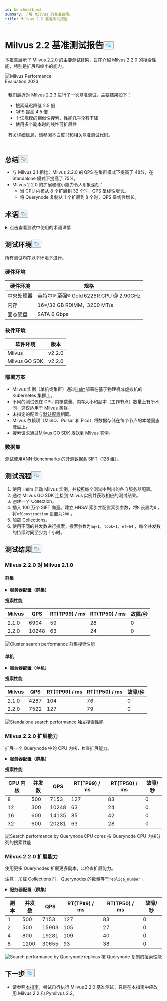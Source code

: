 ```yaml
---
id: benchmark.md
summary: 了解 Milvus 的基准结果。
title: Milvus 2.2 基准测试报告
---
```

<h1 id="Milvus-22-Benchmark-Test-Report" class="common-anchor-header">Milvus 2.2 基准测试报告<button data-href="#Milvus-22-Benchmark-Test-Report" class="anchor-icon" translate="no">
      <svg translate="no"
        aria-hidden="true"
        focusable="false"
        height="20"
        version="1.1"
        viewBox="0 0 16 16"
        width="16"
      >
        <path
          fill="#0092E4"
          fill-rule="evenodd"
          d="M4 9h1v1H4c-1.5 0-3-1.69-3-3.5S2.55 3 4 3h4c1.45 0 3 1.69 3 3.5 0 1.41-.91 2.72-2 3.25V8.59c.58-.45 1-1.27 1-2.09C10 5.22 8.98 4 8 4H4c-.98 0-2 1.22-2 2.5S3 9 4 9zm9-3h-1v1h1c1 0 2 1.22 2 2.5S13.98 12 13 12H9c-.98 0-2-1.22-2-2.5 0-.83.42-1.64 1-2.09V6.25c-1.09.53-2 1.84-2 3.25C6 11.31 7.55 13 9 13h4c1.45 0 3-1.69 3-3.5S14.5 6 13 6z"
        ></path>
      </svg>
    </button></h1><p>本报告展示了 Milvus 2.2.0 的主要测试结果，旨在介绍 Milvus 2.2.0 的搜索性能，特别是扩展和缩小的能力。</p>
<div class="alert note">
  <div style="display: flex;">
      <div style="flex:0.3;">
        <img translate="no" src="https://zilliz.com/images/whitepaper/performance.png" alt="Milvus Performance Evaluation 2023" />
      </div>
  </div>
  <div style="flex:1;padding: 10px;">
    <p>我们最近对 Milvus 2.2.3 进行了一次基准测试，主要结果如下：</p>
    <ul>
      <li>搜索延迟降低 2.5 倍</li>
      <li>QPS 提高 4.5 倍</li>
      <li>十亿规模的相似性搜索，性能几乎没有下降</li>
      <li>使用多个副本时的线性可扩展性</li>
    </ul>
    <p>有关详细信息，请参阅<a href="https://zilliz.com/resources/whitepaper/milvus-performance-benchmark">本白皮书</a>和<a href="https://github.com/zilliztech/VectorDBBench">相关基准测试代码</a>。 </p>
  </div>
</div>
<h2 id="Summary" class="common-anchor-header">总结<button data-href="#Summary" class="anchor-icon" translate="no">
      <svg translate="no"
        aria-hidden="true"
        focusable="false"
        height="20"
        version="1.1"
        viewBox="0 0 16 16"
        width="16"
      >
        <path
          fill="#0092E4"
          fill-rule="evenodd"
          d="M4 9h1v1H4c-1.5 0-3-1.69-3-3.5S2.55 3 4 3h4c1.45 0 3 1.69 3 3.5 0 1.41-.91 2.72-2 3.25V8.59c.58-.45 1-1.27 1-2.09C10 5.22 8.98 4 8 4H4c-.98 0-2 1.22-2 2.5S3 9 4 9zm9-3h-1v1h1c1 0 2 1.22 2 2.5S13.98 12 13 12H9c-.98 0-2-1.22-2-2.5 0-.83.42-1.64 1-2.09V6.25c-1.09.53-2 1.84-2 3.25C6 11.31 7.55 13 9 13h4c1.45 0 3-1.69 3-3.5S14.5 6 13 6z"
        ></path>
      </svg>
    </button></h2><ul>
<li>与 Milvus 2.1 相比，Milvus 2.2.0 的 QPS 在集群模式下提高了 48%，在 Standalone 模式下提高了 75%。</li>
<li>Milvus 2.2.0 的扩展和缩小能力令人印象深刻：<ul>
<li>当 CPU 内核从 8 个扩展到 32 个时，QPS 呈线性增长。</li>
<li>将 Querynode 复制从 1 个扩展到 8 个时，QPS 呈线性增长。</li>
</ul></li>
</ul>
<h2 id="Terminology" class="common-anchor-header">术语<button data-href="#Terminology" class="anchor-icon" translate="no">
      <svg translate="no"
        aria-hidden="true"
        focusable="false"
        height="20"
        version="1.1"
        viewBox="0 0 16 16"
        width="16"
      >
        <path
          fill="#0092E4"
          fill-rule="evenodd"
          d="M4 9h1v1H4c-1.5 0-3-1.69-3-3.5S2.55 3 4 3h4c1.45 0 3 1.69 3 3.5 0 1.41-.91 2.72-2 3.25V8.59c.58-.45 1-1.27 1-2.09C10 5.22 8.98 4 8 4H4c-.98 0-2 1.22-2 2.5S3 9 4 9zm9-3h-1v1h1c1 0 2 1.22 2 2.5S13.98 12 13 12H9c-.98 0-2-1.22-2-2.5 0-.83.42-1.64 1-2.09V6.25c-1.09.53-2 1.84-2 3.25C6 11.31 7.55 13 9 13h4c1.45 0 3-1.69 3-3.5S14.5 6 13 6z"
        ></path>
      </svg>
    </button></h2><p><details>
<summary>点击查看测试中使用的术语详情</summary>
<table class="terminology">
<thead>
<tr>
<th>术语</th>
<th>说明</th>
</tr>
</thead>
<tbody>
<tr>
<td>nq</td>
<td>一次搜索请求中要搜索的向量数量</td>
</tr>
<tr>
<td>topk</td>
<td>搜索请求中每个向量（以 nq 为单位）的最近向量数</td>
</tr>
<tr>
<td>ef</td>
<td><a href="https://milvus.io/docs/v2.2.x/index.md">HNSW 索引</a>特有的搜索参数</td>
</tr>
<tr>
<td>RT</td>
<td>从发送请求到接收响应的响应时间</td>
</tr>
<tr>
<td>QPS</td>
<td>每秒成功处理的搜索请求数</td>
</tr>
</tbody>
</table>
</details></p>
<h2 id="Test-environment" class="common-anchor-header">测试环境<button data-href="#Test-environment" class="anchor-icon" translate="no">
      <svg translate="no"
        aria-hidden="true"
        focusable="false"
        height="20"
        version="1.1"
        viewBox="0 0 16 16"
        width="16"
      >
        <path
          fill="#0092E4"
          fill-rule="evenodd"
          d="M4 9h1v1H4c-1.5 0-3-1.69-3-3.5S2.55 3 4 3h4c1.45 0 3 1.69 3 3.5 0 1.41-.91 2.72-2 3.25V8.59c.58-.45 1-1.27 1-2.09C10 5.22 8.98 4 8 4H4c-.98 0-2 1.22-2 2.5S3 9 4 9zm9-3h-1v1h1c1 0 2 1.22 2 2.5S13.98 12 13 12H9c-.98 0-2-1.22-2-2.5 0-.83.42-1.64 1-2.09V6.25c-1.09.53-2 1.84-2 3.25C6 11.31 7.55 13 9 13h4c1.45 0 3-1.69 3-3.5S14.5 6 13 6z"
        ></path>
      </svg>
    </button></h2><p>所有测试均在以下环境下进行。</p>
<h3 id="Hardware-environment" class="common-anchor-header">硬件环境</h3><table>
<thead>
<tr><th>硬件环境</th><th>规格</th></tr>
</thead>
<tbody>
<tr><td>中央处理器</td><td>英特尔® 至强® Gold 6226R CPU @ 2.90GHz</td></tr>
<tr><td>内存</td><td>16*/32 GB RDIMM，3200 MT/s</td></tr>
<tr><td>固态硬盘</td><td>SATA 6 Gbps</td></tr>
</tbody>
</table>
<h3 id="Software-environment" class="common-anchor-header">软件环境</h3><table>
<thead>
<tr><th>软件环境</th><th>版本</th></tr>
</thead>
<tbody>
<tr><td>Milvus</td><td>v2.2.0</td></tr>
<tr><td>Milvus GO SDK</td><td>v2.2.0</td></tr>
</tbody>
</table>
<h3 id="Deployment-scheme" class="common-anchor-header">部署方案</h3><ul>
<li>Milvus 实例（单机或集群）通过<a href="https://milvus.io/docs/install_standalone-helm.md">Helm</a>部署在基于物理机或虚拟机的 Kubernetes 集群上。</li>
<li>不同的测试仅在 CPU 内核数量、内存大小和副本（工作节点）数量上有所不同，这仅适用于 Milvus 集群。</li>
<li>未指定的配置与<a href="https://github.com/milvus-io/milvus-helm/blob/master/charts/milvus/values.yaml">默认配置</a>相同。</li>
<li>Milvus 依赖项（MinIO、Pulsar 和 Etcd）将数据存储在每个节点的本地固态硬盘上。</li>
<li>搜索请求通过<a href="https://github.com/milvus-io/milvus-sdk-go/tree/master/tests">Milvus GO SDK</a> 发送到 Milvus 实例。</li>
</ul>
<h3 id="Data-sets" class="common-anchor-header">数据集</h3><p>测试使用<a href="https://github.com/erikbern/ann-benchmarks/#data-sets">ANN-Benchmarks</a> 的开源数据集 SIFT（128 维）。</p>
<h2 id="Test-pipeline" class="common-anchor-header">测试流程<button data-href="#Test-pipeline" class="anchor-icon" translate="no">
      <svg translate="no"
        aria-hidden="true"
        focusable="false"
        height="20"
        version="1.1"
        viewBox="0 0 16 16"
        width="16"
      >
        <path
          fill="#0092E4"
          fill-rule="evenodd"
          d="M4 9h1v1H4c-1.5 0-3-1.69-3-3.5S2.55 3 4 3h4c1.45 0 3 1.69 3 3.5 0 1.41-.91 2.72-2 3.25V8.59c.58-.45 1-1.27 1-2.09C10 5.22 8.98 4 8 4H4c-.98 0-2 1.22-2 2.5S3 9 4 9zm9-3h-1v1h1c1 0 2 1.22 2 2.5S13.98 12 13 12H9c-.98 0-2-1.22-2-2.5 0-.83.42-1.64 1-2.09V6.25c-1.09.53-2 1.84-2 3.25C6 11.31 7.55 13 9 13h4c1.45 0 3-1.69 3-3.5S14.5 6 13 6z"
        ></path>
      </svg>
    </button></h2><ol>
<li>使用 Helm 启动 Milvus 实例，并按照每个测试中列出的各自服务器配置。</li>
<li>通过 Milvus GO SDK 连接到 Milvus 实例并获取相应的测试结果。</li>
<li>创建一个 Collection。</li>
<li>插入 100 万个 SIFT 向量。建立 HNSW 索引并配置索引参数，将<code translate="no">M</code> 设置为<code translate="no">8</code> ，将<code translate="no">efConstruction</code> 设置为<code translate="no">200</code> 。</li>
<li>加载 Collections。</li>
<li>使用不同的并发数进行搜索，搜索参数为<code translate="no">nq=1, topk=1, ef=64</code> ，每个并发数的持续时间至少为 1 小时。</li>
</ol>
<h2 id="Test-results" class="common-anchor-header">测试结果<button data-href="#Test-results" class="anchor-icon" translate="no">
      <svg translate="no"
        aria-hidden="true"
        focusable="false"
        height="20"
        version="1.1"
        viewBox="0 0 16 16"
        width="16"
      >
        <path
          fill="#0092E4"
          fill-rule="evenodd"
          d="M4 9h1v1H4c-1.5 0-3-1.69-3-3.5S2.55 3 4 3h4c1.45 0 3 1.69 3 3.5 0 1.41-.91 2.72-2 3.25V8.59c.58-.45 1-1.27 1-2.09C10 5.22 8.98 4 8 4H4c-.98 0-2 1.22-2 2.5S3 9 4 9zm9-3h-1v1h1c1 0 2 1.22 2 2.5S13.98 12 13 12H9c-.98 0-2-1.22-2-2.5 0-.83.42-1.64 1-2.09V6.25c-1.09.53-2 1.84-2 3.25C6 11.31 7.55 13 9 13h4c1.45 0 3-1.69 3-3.5S14.5 6 13 6z"
        ></path>
      </svg>
    </button></h2><h3 id="Milvus-220-vs-Milvus-210" class="common-anchor-header">Milvus 2.2.0 对 Milvus 2.1.0</h3><h4 id="Cluster" class="common-anchor-header">群集</h4><p><details>
<summary><b>服务器配置（群集）</b></summary><code translate="no">yaml queryNode: replicas: 1 resources: limits: cpu: &quot;12.0&quot; memory: 8Gi requests: cpu: &quot;12.0&quot; memory: 8Gi</code></details></p>
<p><strong>搜索性能</strong></p>
<table>
<thead>
<tr><th>Milvus</th><th>QPS</th><th>RT(TP99) / ms</th><th>RT(TP50) / ms</th><th>故障/秒</th></tr>
</thead>
<tbody>
<tr><td>2.1.0</td><td>6904</td><td>59</td><td>28</td><td>0</td></tr>
<tr><td>2.2.0</td><td>10248</td><td>63</td><td>24</td><td>0</td></tr>
</tbody>
</table>
<p>
  
   <span class="img-wrapper"> <img translate="no" src="/docs/v2.6.x/assets/cluster_search_performance_210_vs_220.png" alt="Cluster search performance" class="doc-image" id="cluster-search-performance" />
   </span> <span class="img-wrapper"> <span>群集搜索性能</span> </span></p>
<h4 id="Standalone" class="common-anchor-header">单机</h4><p><details>
<summary><b>服务器配置（单机）</b></summary><code translate="no">yaml standalone: replicas: 1 resources: limits: cpu: &quot;12.0&quot; memory: 16Gi requests: cpu: &quot;12.0&quot; memory: 16Gi</code></details></p>
<p><strong>搜索性能</strong></p>
<table>
<thead>
<tr><th>Milvus</th><th>QPS</th><th>RT(TP99) / ms</th><th>RT(TP50) / ms</th><th>故障/秒</th></tr>
</thead>
<tbody>
<tr><td>2.1.0</td><td>4287</td><td>104</td><td>76</td><td>0</td></tr>
<tr><td>2.2.0</td><td>7522</td><td>127</td><td>79</td><td>0</td></tr>
</tbody>
</table>
<p>
  
   <span class="img-wrapper"> <img translate="no" src="/docs/v2.6.x/assets/standalone_search_performance_210_vs_220.png" alt="Standalone search performance" class="doc-image" id="standalone-search-performance" />
   </span> <span class="img-wrapper"> <span>独立搜索性能</span> </span></p>
<h3 id="Milvus-220-Scale-up" class="common-anchor-header">Milvus 2.2.0 扩展能力</h3><p>扩展一个 Querynode 中的 CPU 内核，检查扩展能力。</p>
<p><details>
<summary><b>服务器配置（群集）</b></summary><code translate="no">yaml queryNode: replicas: 1 resources: limits: cpu: &quot;8.0&quot; /&quot;12.0&quot; /&quot;16.0&quot; /&quot;32.0&quot; memory: 8Gi requests: cpu: &quot;8.0&quot; /&quot;12.0&quot; /&quot;16.0&quot; /&quot;32.0&quot; memory: 8Gi</code></details></p>
<p><strong>搜索性能</strong></p>
<table>
<thead>
<tr><th>CPU 内核</th><th>并发数</th><th>QPS</th><th>RT(TP99) / ms</th><th>RT(TP50) / ms</th><th>故障/秒</th></tr>
</thead>
<tbody>
<tr><td>8</td><td>500</td><td>7153</td><td>127</td><td>83</td><td>0</td></tr>
<tr><td>12</td><td>300</td><td>10248</td><td>63</td><td>24</td><td>0</td></tr>
<tr><td>16</td><td>600</td><td>14135</td><td>85</td><td>42</td><td>0</td></tr>
<tr><td>32</td><td>600</td><td>20281</td><td>63</td><td>28</td><td>0</td></tr>
</tbody>
</table>
<p>
  
   <span class="img-wrapper"> <img translate="no" src="/docs/v2.6.x/assets/search_performance_by_querynode_cpu_cores.png" alt="Search performance by Querynode CPU cores" class="doc-image" id="search-performance-by-querynode-cpu-cores" />
   </span> <span class="img-wrapper"> <span>按 Querynode CPU 内核分列的搜索性能</span> </span></p>
<h3 id="Milvus-220-Scale-out" class="common-anchor-header">Milvus 2.2.0 扩展能力</h3><p>使用更多 Querynodes 扩展更多副本，以检查扩展能力。</p>
<div class="alert note">
<p>注意：加载 Collections 时，Querynodes 的数量等于<code translate="no">replica_number</code> 。</p>
</div>
<p><details>
<summary><b>服务器配置（群集）</b></summary><code translate="no">yaml queryNode: replicas: 1 / 2 / 4 / 8 resources: limits: cpu: &quot;8.0&quot; memory: 8Gi requests: cpu: &quot;8.0&quot; memory: 8Gi</code></details></p>
<table>
<thead>
<tr><th>副本</th><th>并发数</th><th>QPS</th><th>RT(TP99) / ms</th><th>RT(TP50) / ms</th><th>故障/秒</th></tr>
</thead>
<tbody>
<tr><td>1</td><td>500</td><td>7153</td><td>127</td><td>83</td><td>0</td></tr>
<tr><td>2</td><td>500</td><td>15903</td><td>105</td><td>27</td><td>0</td></tr>
<tr><td>4</td><td>800</td><td>19281</td><td>109</td><td>40</td><td>0</td></tr>
<tr><td>8</td><td>1200</td><td>30655</td><td>93</td><td>38</td><td>0</td></tr>
</tbody>
</table>
<p>
  
   <span class="img-wrapper"> <img translate="no" src="/docs/v2.6.x/assets/search_performance_by_querynode_replicas.png" alt="Search performance by Querynode replicas" class="doc-image" id="search-performance-by-querynode-replicas" />
   </span> <span class="img-wrapper"> <span>按 Querynode 复制的搜索性能</span> </span></p>
<h2 id="Whats-next" class="common-anchor-header">下一步<button data-href="#Whats-next" class="anchor-icon" translate="no">
      <svg translate="no"
        aria-hidden="true"
        focusable="false"
        height="20"
        version="1.1"
        viewBox="0 0 16 16"
        width="16"
      >
        <path
          fill="#0092E4"
          fill-rule="evenodd"
          d="M4 9h1v1H4c-1.5 0-3-1.69-3-3.5S2.55 3 4 3h4c1.45 0 3 1.69 3 3.5 0 1.41-.91 2.72-2 3.25V8.59c.58-.45 1-1.27 1-2.09C10 5.22 8.98 4 8 4H4c-.98 0-2 1.22-2 2.5S3 9 4 9zm9-3h-1v1h1c1 0 2 1.22 2 2.5S13.98 12 13 12H9c-.98 0-2-1.22-2-2.5 0-.83.42-1.64 1-2.09V6.25c-1.09.53-2 1.84-2 3.25C6 11.31 7.55 13 9 13h4c1.45 0 3-1.69 3-3.5S14.5 6 13 6z"
        ></path>
      </svg>
    </button></h2><ul>
<li>请参照<a href="https://milvus.io/blog/2022-08-16-A-Quick-Guide-to-Benchmarking-Milvus-2-1.md">本指南</a>，尝试自行执行 Milvus 2.2.0 基准测试，只是在本指南中应改用 Milvus 2.2 和 Pymilvus 2.2。</li>
</ul>
